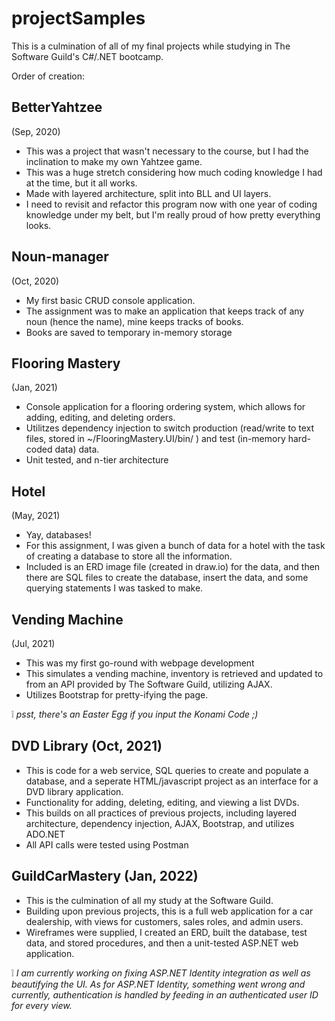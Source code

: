 # projectSamples

This is a culmination of all of my final projects while studying in The Software Guild's C#/.NET bootcamp.

Order of creation: 

## BetterYahtzee 
(Sep, 2020)
- This was a project that wasn't necessary to the course, but I had the inclination to make my own Yahtzee game.
- This was a huge stretch considering how much coding knowledge I had at the time, but it all works.
- Made with layered architecture, split into BLL and UI layers.
- I need to revisit and refactor this program now with one year of coding knowledge under my belt, but I'm really proud of how pretty everything looks.

## Noun-manager 
(Oct, 2020)
- My first basic CRUD console application.
- The assignment was to make an application that keeps track of any noun (hence the name), mine keeps tracks of books.
- Books are saved to temporary in-memory storage

## Flooring Mastery 
(Jan, 2021)
- Console application for a flooring ordering system, which allows for adding, editing, and deleting orders. 
- Utilitzes dependency injection to switch production (read/write to text files, stored in ~/FlooringMastery.UI/bin/ ) and test (in-memory hard-coded data) data.
- Unit tested, and n-tier architecture

## Hotel 
(May, 2021)
- Yay, databases!
- For this assignment, I was given a bunch of data for a hotel with the task of creating a database to store all the information.
- Included is an ERD image file (created in draw.io) for the data, and then there are SQL files to create the database, insert the data, and some querying statements I was tasked to make.

## Vending Machine 
(Jul, 2021)
- This was my first go-round with webpage development
- This simulates a vending machine, inventory is retrieved and updated to from an API provided by The Software Guild, utilizing AJAX.
- Utilizes Bootstrap for pretty-ifying the page.

:grey_exclamation: *psst, there's an Easter Egg if you input the Konami Code ;)*

## DVD Library (Oct, 2021)

- This is code for a web service, SQL queries to create and populate a database, and a seperate HTML/javascript project as an interface for a DVD library application.
- Functionality for adding, deleting, editing, and viewing a list DVDs.
- This builds on all practices of previous projects, including layered architecture, dependency injection, AJAX, Bootstrap, and utilizes ADO.NET
- All API calls were tested using Postman

## GuildCarMastery (Jan, 2022)

- This is the culmination of all my study at the Software Guild.
- Building upon previous projects, this is a full web application for a car dealership, with views for customers, sales roles, and admin users.
- Wireframes were supplied, I created an ERD, built the database, test data, and stored procedures, and then a unit-tested ASP.NET web application.

:grey_exclamation: *I am currently working on fixing ASP.NET Identity integration as well as beautifying the UI. As for ASP.NET Identity, something went wrong and currently, authentication is handled by feeding in an authenticated user ID for every view.*
